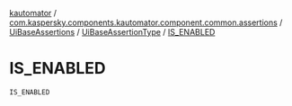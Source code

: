 [kautomator](../../../index.md) / [com.kaspersky.components.kautomator.component.common.assertions](../../index.md) / [UiBaseAssertions](../index.md) / [UiBaseAssertionType](index.md) / [IS_ENABLED](./-i-s_-e-n-a-b-l-e-d.md)

# IS_ENABLED

`IS_ENABLED`